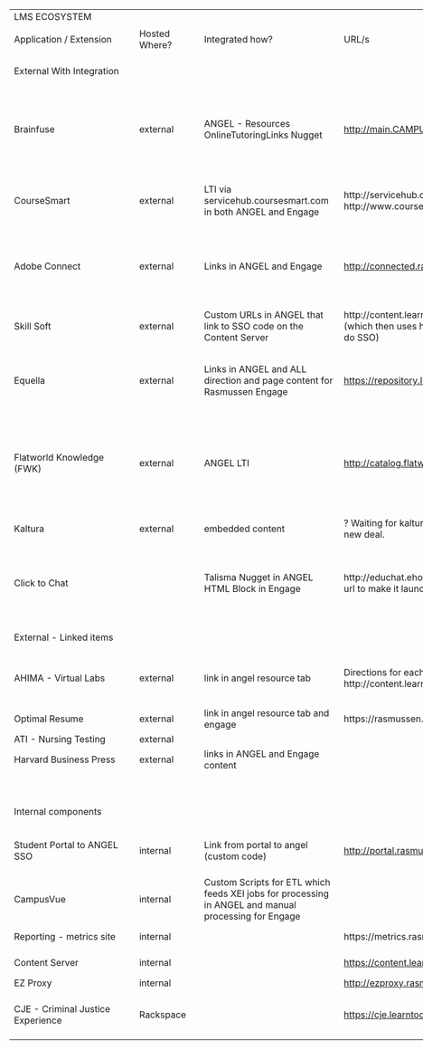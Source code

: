 

<table style="border-collapse:
 collapse;table-layout:fixed;width:1647pt" border="0" cellpadding="0" cellspacing="0" width="2194">
 <colgroup><col class="xl6424528" style="mso-width-source:userset;mso-width-alt:
 9696;width:227pt" width="303">
 <col class="xl6424528" style="mso-width-source:userset;mso-width-alt:
 3616;width:85pt" width="113">
 <col class="xl6424528" style="mso-width-source:userset;mso-width-alt:
 7712;width:181pt" width="241">
 <col class="xl6424528" style="mso-width-source:userset;mso-width-alt:
 12704;width:298pt" width="397">
 <col class="xl6424528" style="mso-width-source:userset;mso-width-alt:
 4896;width:115pt" width="153">
 <col class="xl6424528" style="mso-width-source:userset;mso-width-alt:
 14752;width:346pt" width="461">
 <col class="xl6424528" style="mso-width-source:userset;mso-width-alt:
 4768;width:112pt" width="149">
 <col class="xl6424528" style="mso-width-source:userset;mso-width-alt:
 4192;width:98pt" width="131">
 <col style="mso-width-source:userset;mso-width-alt:5056;width:119pt" width="158">
 <col style="width:66pt" width="88">
 </colgroup><tbody><tr style="height:15.75pt" height="21">
  <td class="xl6424528" style="height:15.75pt;width:227pt" height="21" width="303">LMS
  ECOSYSTEM</td>
  <td class="xl6424528" style="width:85pt" width="113"></td>
  <td class="xl6424528" style="width:181pt" width="241"></td>
  <td class="xl6424528" style="width:298pt" width="397"></td>
  <td class="xl6424528" style="width:115pt" width="153"></td>
  <td class="xl6424528" style="width:346pt" width="461"></td>
  <td class="xl6424528" style="width:112pt" width="149"></td>
  <td class="xl6424528" style="width:98pt" width="131"></td>
  <td class="xl1524528" style="width:119pt" width="158"></td>
  <td class="xl1524528" style="width:66pt" width="88"></td>
 </tr>
 <tr style="mso-height-source:userset;height:39.75pt" height="53">
  <td class="xl6524528" style="height:39.75pt;width:227pt" height="53" width="303">Application
  / Extension</td>
  <td class="xl6524528" style="width:85pt" width="113">Hosted Where?</td>
  <td class="xl6524528" style="width:181pt" width="241">Integrated how?</td>
  <td class="xl6524528" style="width:298pt" width="397">URL/s</td>
  <td class="xl6524528" style="width:115pt" width="153">Notes</td>
  <td class="xl6524528" style="width:346pt" width="461">Support contact</td>
  <td class="xl6524528" style="width:112pt" width="149">Support URL</td>
  <td class="xl6524528" style="width:98pt" width="131">Business Owner</td>
  <td class="xl6524528" style="width:119pt" width="158">Engage integration</td>
  <td class="xl6524528" style="width:66pt" width="88">Angel Integration</td>
 </tr>
 <tr style="mso-height-source:userset;height:45.0pt" height="60">
  <td class="xl6624528" style="height:45.0pt;width:227pt" height="60" width="303">External
  With Integration</td>
  <td class="xl6524528" style="width:85pt" width="113"></td>
  <td class="xl6524528" style="width:181pt" width="241"></td>
  <td class="xl6524528" style="width:298pt" width="397"></td>
  <td class="xl6524528" style="width:115pt" width="153"></td>
  <td class="xl6524528" style="width:346pt" width="461"></td>
  <td class="xl6524528" style="width:112pt" width="149"></td>
  <td class="xl6524528" style="width:98pt" width="131"></td>
  <td class="xl6524528" style="width:119pt" width="158"></td>
  <td class="xl6524528" style="width:66pt" width="88"></td>
 </tr>
 <tr style="height:78.75pt" height="105">
  <td class="xl6424528" style="height:78.75pt;width:227pt" height="105" width="303">Brainfuse</td>
  <td class="xl6424528" style="width:85pt" width="113">external</td>
  <td class="xl6424528" style="width:181pt" width="241">ANGEL - Resources<br>
    OnlineTutoringLinks Nugget</td>
  <td class="xl6724528" style="width:298pt" width="397"><a href="http://main.campus.rasmussen.brainfuse.com/">http://main.CAMPUS.rasmussen.brainfuse.com/</a></td>
  <td class="xl6424528" style="width:115pt" width="153">Also in Student portal -
  custom code that gives a different URL based on student's campus affiliation</td>
  <td class="xl6424528" style="width:346pt" width="461">Emily O'Conner might know
  the best place to start here</td>
  <td class="xl6424528" style="width:112pt" width="149"></td>
  <td class="xl6424528" style="width:98pt" width="131">Emily O'Connor?</td>
  <td class="xl1524528"></td>
  <td class="xl1524528">X</td>
 </tr>
 <tr style="height:63.0pt" height="84">
  <td class="xl6424528" style="height:63.0pt;width:227pt" height="84" width="303">CourseSmart</td>
  <td class="xl6424528" style="width:85pt" width="113">external</td>
  <td class="xl6424528" style="width:181pt" width="241">LTI via
  servicehub.coursesmart.com in both ANGEL and Engage</td>
  <td class="xl6424528" style="width:298pt" width="397">http://servicehub.coursesmart.com/<span style="mso-spacerun:yes">&nbsp; </span>http://www.coursesmart.com/<span style="mso-spacerun:yes">&nbsp;</span></td>
  <td class="xl6424528" style="width:115pt" width="153">Custom Nugget in ANGEL, not
  stock LTI<br>
    Stock LTI in Engage</td>
  <td class="xl6424528" style="width:346pt" width="461">Farah Bakkar
  &lt;farah@coursesmart.com&gt;<br>
    Cyndi Hill &lt;Cyndi.Hill@coursesmart.com&gt;<br>
    Andrew Alfers &lt;andrew.alfers@coursesmart.com&gt;<br>
    Alvin Albano &lt;alvin.albano@coursesmart.com&gt;</td>
  <td class="xl6424528" style="width:112pt" width="149">coursesmart.edusupportcenter.com/</td>
  <td class="xl6424528" style="width:98pt" width="131">Greta</td>
  <td class="xl6424528" style="width:119pt" width="158">X</td>
  <td class="xl6424528" style="width:66pt" width="88">X</td>
 </tr>
 <tr style="height:78.75pt" height="105">
  <td class="xl6424528" style="height:78.75pt;width:227pt" height="105" width="303">Adobe
  Connect</td>
  <td class="xl6424528" style="width:85pt" width="113">external</td>
  <td class="xl6424528" style="width:181pt" width="241">Links in ANGEL and Engage</td>
  <td class="xl6724528" style="width:298pt" width="397"><a href="http://connected.rasmussen.edu/">http://connected.rasmussen.edu</a></td>
  <td class="xl6424528" style="width:115pt" width="153"></td>
  <td class="xl6424528" style="width:346pt" width="461">General Support from Adobe
  Connect: <br>
    866-335-2256 (Support Contract #85120001)<br>
    System Down Only:<br>
    888-966-2166 (Get Connect Sys Engineer Matt Rock)<br>
    Meeting One Audio: 888-523-8445</td>
  <td class="xl6424528" style="width:112pt" width="149"></td>
  <td class="xl6424528" style="width:98pt" width="131">Greta</td>
  <td class="xl1524528">X</td>
  <td class="xl1524528">X</td>
 </tr>
 <tr style="height:47.25pt" height="63">
  <td class="xl6424528" style="height:47.25pt;width:227pt" height="63" width="303">Skill
  Soft</td>
  <td class="xl6424528" style="width:85pt" width="113">external</td>
  <td class="xl6424528" style="width:181pt" width="241">Custom URLs in ANGEL that
  link to SSO code on the Content Server</td>
  <td class="xl6424528" style="width:298pt" width="397">http://content.learntoday.info/skillport/index.asp
  (which then uses http://rasmussen.skillport.com to do SSO)</td>
  <td class="xl6424528" style="width:115pt" width="153"></td>
  <td class="xl6424528" style="width:346pt" width="461">support@skillsoft.com<br>
    Besure to cc Gina Gallagher &lt;regina_gallagher@skillsoft.com&gt; so she
  can escalate</td>
  <td class="xl6424528" style="width:112pt" width="149"></td>
  <td class="xl6424528" style="width:98pt" width="131">Greta</td>
  <td class="xl1524528"></td>
  <td class="xl1524528">X</td>
 </tr>
 <tr style="height:78.75pt" height="105">
  <td class="xl6424528" style="height:78.75pt;width:227pt" height="105" width="303">Equella</td>
  <td class="xl6424528" style="width:85pt" width="113">external</td>
  <td class="xl6424528" style="width:181pt" width="241">Links in ANGEL and ALL
  direction and page content for Rasmussen Engage</td>
  <td class="xl6724528" style="width:298pt" width="397"><a href="https://repository.learntoday.info/">https://repository.learntoday.info</a></td>
  <td class="xl6424528" style="width:115pt" width="153">Users do NOT login to this
  service</td>
  <td class="xl6424528" style="width:346pt" width="461">800-327-5279 NOC Tier 1 for
  US 800# (start here)<br>
    303-658-1002 NOC Tier 1 for International<br>
    502-553-7511 Mark Jeffiers<br>
    781-424-5143 IM Manager, Jody Housman<br>
    </td>
  <td class="xl6424528" style="width:112pt" width="149">http://equella.custhelp.com/</td>
  <td class="xl6424528" style="width:98pt" width="131">Greta</td>
  <td class="xl6424528" style="width:119pt" width="158">X</td>
  <td class="xl6424528" style="width:66pt" width="88">X</td>
 </tr>
 <tr style="height:110.25pt" height="147">
  <td class="xl6424528" style="height:110.25pt;width:227pt" height="147" width="303">Flatworld
  Knowledge (FWK)</td>
  <td class="xl6424528" style="width:85pt" width="113">external</td>
  <td class="xl6424528" style="width:181pt" width="241">ANGEL LTI</td>
  <td class="xl6724528" style="width:298pt" width="397"><a href="http://catalog.flatworldknowledge.com/bookview">http://catalog.flatworldknowledge.com/bookview</a></td>
  <td class="xl6424528" style="width:115pt" width="153">LTI key, secret, and custom
  parameters have to be updated in live courses after cloning due to issue with
  ANGEL LTI copying process</td>
  <td class="xl6424528" style="width:346pt" width="461">Director of Development:
  Keith Avery &lt;kavery@flatworldknowledge.com&gt; (o: 914-600-6335) (main
  point of contact)<br>
    VP of Tech: Dan Brandt &lt;dbrandt@flatworldknowledge.com&gt; (o:
  914-600-6309 c: 646-644-4907)</td>
  <td class="xl6424528" style="width:112pt" width="149"></td>
  <td class="xl6424528" style="width:98pt" width="131">Greta</td>
  <td class="xl1524528"></td>
  <td class="xl1524528">X</td>
 </tr>
 <tr style="height:31.5pt" height="42">
  <td class="xl6424528" style="height:31.5pt;width:227pt" height="42" width="303">Kaltura</td>
  <td class="xl6424528" style="width:85pt" width="113">external</td>
  <td class="xl6424528" style="width:181pt" width="241">embedded content</td>
  <td class="xl6824528" style="width:298pt" width="397">? Waiting for kaltura rep
  to contact us. Just signed new deal.</td>
  <td class="xl6424528" style="width:115pt" width="153">?</td>
  <td class="xl6424528" style="width:346pt" width="461"></td>
  <td class="xl6424528" style="width:112pt" width="149"></td>
  <td class="xl6424528" style="width:98pt" width="131">Greta</td>
  <td class="xl6424528" style="width:119pt" width="158"></td>
  <td class="xl6424528" style="width:66pt" width="88"></td>
 </tr>
 <tr style="height:94.5pt" height="126">
  <td class="xl6424528" style="height:94.5pt;width:227pt" height="126" width="303">Click
  to Chat</td>
  <td class="xl6424528" style="width:85pt" width="113"></td>
  <td class="xl6424528" style="width:181pt" width="241">Talisma Nugget in
  ANGEL<br>
    HTML Block in Engage</td>
  <td class="xl6424528" style="width:298pt" width="397">http://educhat.ehosts.net
  (nugget adds more to the url to make it launch the c2c for the given site)</td>
  <td class="xl6424528" style="width:115pt" width="153">Special ENVVARS in ANGEL to
  shut it off/mark them away if we know they're having maintenance or issues</td>
  <td class="xl6424528" style="width:346pt" width="461">Will need to Ask Justin as
  it was Trey's role to interface with these guys</td>
  <td class="xl6424528" style="width:112pt" width="149"></td>
  <td class="xl6424528" style="width:98pt" width="131">Justin</td>
  <td class="xl6424528" style="width:119pt" width="158">X</td>
  <td class="xl1524528">X</td>
 </tr>
 <tr style="mso-height-source:userset;height:35.1pt" height="46">
  <td class="xl6624528" style="height:35.1pt;width:227pt" height="46" width="303">External
  - Linked items</td>
  <td class="xl6424528" style="width:85pt" width="113"></td>
  <td class="xl6424528" style="width:181pt" width="241"></td>
  <td class="xl6424528" style="width:298pt" width="397"></td>
  <td class="xl6424528" style="width:115pt" width="153"></td>
  <td class="xl6424528" style="width:346pt" width="461"></td>
  <td class="xl6424528" style="width:112pt" width="149"></td>
  <td class="xl6424528" style="width:98pt" width="131"></td>
  <td class="xl1524528"></td>
  <td class="xl1524528"></td>
 </tr>
 <tr style="mso-height-source:userset;height:72.95pt" height="97">
  <td class="xl6424528" style="height:72.95pt;width:227pt" height="97" width="303">AHIMA
  - Virtual Labs<span style="mso-spacerun:yes">&nbsp;</span></td>
  <td class="xl6424528" style="width:85pt" width="113">external</td>
  <td class="xl6424528" style="width:181pt" width="241">link in angel resource tab</td>
  <td class="xl6424528" style="width:298pt" width="397">Directions for each course
  lab: http://content.learntoday.info/ahima/virtuallabs.htm</td>
  <td class="xl6424528" style="width:115pt" width="153"></td>
  <td class="xl6424528" style="width:346pt" width="461"></td>
  <td class="xl6424528" style="width:112pt" width="149"></td>
  <td class="xl6424528" style="width:98pt" width="131">Bob</td>
  <td class="xl1524528"></td>
  <td class="xl1524528">X</td>
 </tr>
 <tr style="height:31.5pt" height="42">
  <td class="xl6424528" style="height:31.5pt;width:227pt" height="42" width="303">Optimal
  Resume</td>
  <td class="xl6424528" style="width:85pt" width="113">external</td>
  <td class="xl6424528" style="width:181pt" width="241">link in angel resource tab
  and engage<span style="mso-spacerun:yes">&nbsp;</span></td>
  <td class="xl6424528" style="width:298pt" width="397">https://rasmussen.optimalresume.com</td>
  <td class="xl6424528" style="width:115pt" width="153"></td>
  <td class="xl6424528" style="width:346pt" width="461"></td>
  <td class="xl6424528" style="width:112pt" width="149"></td>
  <td class="xl6424528" style="width:98pt" width="131">Tamryn Hennessy</td>
  <td class="xl1524528"></td>
  <td class="xl1524528">X</td>
 </tr>
 <tr style="height:15.75pt" height="21">
  <td class="xl6424528" style="height:15.75pt;width:227pt" height="21" width="303">ATI
  - Nursing Testing</td>
  <td class="xl6424528" style="width:85pt" width="113">external</td>
  <td class="xl6424528" style="width:181pt" width="241"></td>
  <td class="xl6424528" style="width:298pt" width="397"></td>
  <td class="xl6424528" style="width:115pt" width="153"></td>
  <td class="xl6424528" style="width:346pt" width="461"></td>
  <td class="xl6424528" style="width:112pt" width="149"></td>
  <td class="xl6424528" style="width:98pt" width="131"></td>
  <td class="xl1524528"></td>
  <td class="xl1524528">X</td>
 </tr>
 <tr style="mso-height-source:userset;height:15.95pt" height="21">
  <td class="xl6424528" style="height:15.95pt;width:227pt" height="21" width="303">Harvard
  Business Press</td>
  <td class="xl6424528" style="width:85pt" width="113">external</td>
  <td class="xl6424528" style="width:181pt" width="241">links in ANGEL and Engage
  content</td>
  <td class="xl6424528" style="width:298pt" width="397"></td>
  <td class="xl6424528" style="width:115pt" width="153"></td>
  <td class="xl6424528" style="width:346pt" width="461"></td>
  <td class="xl6424528" style="width:112pt" width="149"></td>
  <td class="xl6424528" style="width:98pt" width="131"></td>
  <td class="xl1524528">X</td>
  <td class="xl1524528"></td>
 </tr>
 <tr style="height:15.75pt" height="21">
  <td class="xl6424528" style="height:15.75pt;width:227pt" height="21" width="303"></td>
  <td class="xl6424528" style="width:85pt" width="113"></td>
  <td class="xl6424528" style="width:181pt" width="241"></td>
  <td class="xl6424528" style="width:298pt" width="397"></td>
  <td class="xl6424528" style="width:115pt" width="153"></td>
  <td class="xl6424528" style="width:346pt" width="461"></td>
  <td class="xl6424528" style="width:112pt" width="149"></td>
  <td class="xl6424528" style="width:98pt" width="131"></td>
  <td class="xl1524528"></td>
  <td class="xl1524528"></td>
 </tr>
 <tr style="height:15.75pt" height="21">
  <td class="xl6424528" style="height:15.75pt;width:227pt" height="21" width="303"></td>
  <td class="xl6424528" style="width:85pt" width="113"></td>
  <td class="xl6424528" style="width:181pt" width="241"></td>
  <td class="xl6424528" style="width:298pt" width="397"></td>
  <td class="xl6424528" style="width:115pt" width="153"></td>
  <td class="xl6424528" style="width:346pt" width="461"></td>
  <td class="xl6424528" style="width:112pt" width="149"></td>
  <td class="xl6424528" style="width:98pt" width="131"></td>
  <td class="xl1524528"></td>
  <td class="xl1524528"></td>
 </tr>
 <tr style="mso-height-source:userset;height:39.95pt" height="53">
  <td class="xl6624528" style="height:39.95pt;width:227pt" height="53" width="303">Internal
  components</td>
  <td class="xl6424528" style="width:85pt" width="113"></td>
  <td class="xl6424528" style="width:181pt" width="241"></td>
  <td class="xl6424528" style="width:298pt" width="397"></td>
  <td class="xl6424528" style="width:115pt" width="153"></td>
  <td class="xl6424528" style="width:346pt" width="461"></td>
  <td class="xl6424528" style="width:112pt" width="149"></td>
  <td class="xl6424528" style="width:98pt" width="131"></td>
  <td class="xl1524528"></td>
  <td class="xl1524528"></td>
 </tr>
 <tr style="height:63.0pt" height="84">
  <td class="xl6424528" style="height:63.0pt;width:227pt" height="84" width="303">Student
  Portal to ANGEL SSO</td>
  <td class="xl6424528" style="width:85pt" width="113">internal</td>
  <td class="xl6424528" style="width:181pt" width="241">Link from portal to angel
  (custom code)</td>
  <td class="xl6724528" style="width:298pt" width="397"><a href="http://portal.rasmussen.edu/">http://portal.rasmussen.edu</a></td>
  <td class="xl6424528" style="width:115pt" width="153">Dependencies:<br>
    Data Warehouse<br>
    ANGEL API User (apdevportalapi)</td>
  <td class="xl6424528" style="width:346pt" width="461">Adrain Lin and David
  Morrissey</td>
  <td class="xl6424528" style="width:112pt" width="149"></td>
  <td class="xl6424528" style="width:98pt" width="131">Adrian Lin</td>
  <td class="xl1524528"></td>
  <td class="xl1524528">X</td>
 </tr>
 <tr style="height:47.25pt" height="63">
  <td class="xl6424528" style="height:47.25pt;width:227pt" height="63" width="303">CampusVue</td>
  <td class="xl6424528" style="width:85pt" width="113">internal</td>
  <td class="xl6424528" style="width:181pt" width="241">Custom Scripts for ETL
  which feeds XEI jobs for processing in ANGEL and manual processing for Engage</td>
  <td class="xl6424528" style="width:298pt" width="397"></td>
  <td class="xl6424528" style="width:115pt" width="153"></td>
  <td class="xl6424528" style="width:346pt" width="461">Christy Behrman</td>
  <td class="xl6424528" style="width:112pt" width="149"></td>
  <td class="xl6424528" style="width:98pt" width="131">Christy Behrman</td>
  <td class="xl1524528">X</td>
  <td class="xl1524528">X</td>
 </tr>
 <tr style="height:15.75pt" height="21">
  <td class="xl6424528" style="height:15.75pt;width:227pt" height="21" width="303">Reporting
  - metrics site</td>
  <td class="xl6424528" style="width:85pt" width="113">internal</td>
  <td class="xl6424528" style="width:181pt" width="241"></td>
  <td class="xl6424528" style="width:298pt" width="397">https://metrics.rasmussen.edu</td>
  <td class="xl6424528" style="width:115pt" width="153"></td>
  <td class="xl6424528" style="width:346pt" width="461">Reporting Team</td>
  <td class="xl6424528" style="width:112pt" width="149"></td>
  <td class="xl6424528" style="width:98pt" width="131">Reporting Team</td>
  <td class="xl1524528">X</td>
  <td class="xl1524528">X</td>
 </tr>
 <tr style="height:15.75pt" height="21">
  <td class="xl6424528" style="height:15.75pt;width:227pt" height="21" width="303">Content
  Server</td>
  <td class="xl6424528" style="width:85pt" width="113">internal</td>
  <td class="xl6424528" style="width:181pt" width="241"></td>
  <td class="xl6724528" style="width:298pt" width="397"><a href="https://content.learntoday.info/">https://content.learntoday.info</a></td>
  <td class="xl6424528" style="width:115pt" width="153"></td>
  <td class="xl6424528" style="width:346pt" width="461">Mike Buchanon</td>
  <td class="xl6424528" style="width:112pt" width="149"></td>
  <td class="xl6424528" style="width:98pt" width="131">Mike Buchanon</td>
  <td class="xl1524528">X</td>
  <td class="xl1524528">X</td>
 </tr>
 <tr style="height:15.75pt" height="21">
  <td class="xl6424528" style="height:15.75pt;width:227pt" height="21" width="303">EZ
  Proxy</td>
  <td class="xl6424528" style="width:85pt" width="113">internal</td>
  <td class="xl6424528" style="width:181pt" width="241"></td>
  <td class="xl6724528" style="width:298pt" width="397"><a href="http://ezproxy.rasmussen.edu/">http://ezproxy.rasmussen.edu</a></td>
  <td class="xl6424528" style="width:115pt" width="153"></td>
  <td class="xl6424528" style="width:346pt" width="461">Someone on Joe's Team (Ops)</td>
  <td class="xl6424528" style="width:112pt" width="149"></td>
  <td class="xl6424528" style="width:98pt" width="131">Operations</td>
  <td class="xl1524528"></td>
  <td class="xl1524528">X</td>
 </tr>
 <tr style="height:47.25pt" height="63">
  <td class="xl6424528" style="height:47.25pt;width:227pt" height="63" width="303">CJE
  - Criminal Justice Experience</td>
  <td class="xl6424528" style="width:85pt" width="113">Rackspace</td>
  <td class="xl6424528" style="width:181pt" width="241"></td>
  <td class="xl6724528" style="width:298pt" width="397"><a href="https://cje.learntoday.info/">https://cje.learntoday.info/</a></td>
  <td class="xl6424528" style="width:115pt" width="153">Custom PHP based CJ game
  engine from Garage Games</td>
  <td class="xl6424528" style="width:346pt" width="461">Mike Buchanon</td>
  <td class="xl6424528" style="width:112pt" width="149"></td>
  <td class="xl6424528" style="width:98pt" width="131">Mike Buchanon</td>
  <td class="xl6424528" style="width:119pt" width="158">X</td>
  <td class="xl1524528">X</td>
 </tr>
 <!--[if supportMisalignedColumns]-->
 <tr style="display:none" height="0">
  <td style="width:227pt" width="303"></td>
  <td style="width:85pt" width="113"></td>
  <td style="width:181pt" width="241"></td>
  <td style="width:298pt" width="397"></td>
  <td style="width:115pt" width="153"></td>
  <td style="width:346pt" width="461"></td>
  <td style="width:112pt" width="149"></td>
  <td style="width:98pt" width="131"></td>
  <td style="width:119pt" width="158"></td>
  <td style="width:66pt" width="88"></td>
 </tr>
 <!--[endif]-->
</tbody></table>

